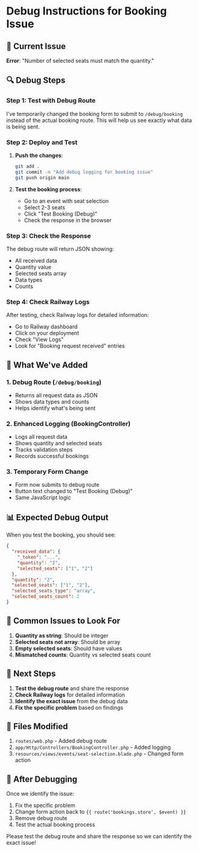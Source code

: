 # Debug Instructions for Booking Issue

## 🎯 Current Issue

**Error**: "Number of selected seats must match the quantity."

## 🔍 Debug Steps

### Step 1: Test with Debug Route

I've temporarily changed the booking form to submit to `/debug/booking` instead of the actual booking route. This will help us see exactly what data is being sent.

### Step 2: Deploy and Test

1. **Push the changes**:
   ```bash
   git add .
   git commit -m "Add debug logging for booking issue"
   git push origin main
   ```

2. **Test the booking process**:
   - Go to an event with seat selection
   - Select 2-3 seats
   - Click "Test Booking (Debug)"
   - Check the response in the browser

### Step 3: Check the Response

The debug route will return JSON showing:
- All received data
- Quantity value
- Selected seats array
- Data types
- Counts

### Step 4: Check Railway Logs

After testing, check Railway logs for detailed information:
- Go to Railway dashboard
- Click on your deployment
- Check "View Logs"
- Look for "Booking request received" entries

## 🔧 What We've Added

### 1. **Debug Route** (`/debug/booking`)
- Returns all request data as JSON
- Shows data types and counts
- Helps identify what's being sent

### 2. **Enhanced Logging** (BookingController)
- Logs all request data
- Shows quantity and selected seats
- Tracks validation steps
- Records successful bookings

### 3. **Temporary Form Change**
- Form now submits to debug route
- Button text changed to "Test Booking (Debug)"
- Same JavaScript logic

## 📊 Expected Debug Output

When you test the booking, you should see:

```json
{
  "received_data": {
    "_token": "...",
    "quantity": "2",
    "selected_seats": ["1", "2"]
  },
  "quantity": "2",
  "selected_seats": ["1", "2"],
  "selected_seats_type": "array",
  "selected_seats_count": 2
}
```

## 🚨 Common Issues to Look For

1. **Quantity as string**: Should be integer
2. **Selected seats not array**: Should be array
3. **Empty selected seats**: Should have values
4. **Mismatched counts**: Quantity vs selected seats count

## 🔄 Next Steps

1. **Test the debug route** and share the response
2. **Check Railway logs** for detailed information
3. **Identify the exact issue** from the debug data
4. **Fix the specific problem** based on findings

## 📝 Files Modified

1. `routes/web.php` - Added debug route
2. `app/Http/Controllers/BookingController.php` - Added logging
3. `resources/views/events/seat-selection.blade.php` - Changed form action

## 🎯 After Debugging

Once we identify the issue:
1. Fix the specific problem
2. Change form action back to `{{ route('bookings.store', $event) }}`
3. Remove debug route
4. Test the actual booking process

Please test the debug route and share the response so we can identify the exact issue! 